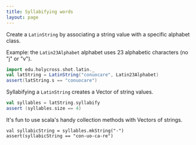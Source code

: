 ```yaml
---
title: Syllabifying words
layout: page
---
```




Create a `LatinString` by associating a string value with a specific alphabet class.

Example:  the `Latin23Alphabet` alphabet uses 23 alphabetic characters (no "j" or "v").

```scala
import edu.holycross.shot.latin._
val latString = LatinString("conuocare", Latin23Alphabet)
assert(latString.s == "conuocare")
```


Syllabifying a `LatinString` creates a Vector of string values.

```scala
val syllables = latString.syllabify
assert (syllables.size == 4)

```

It's fun to use scala's handy collection methods with Vectors of strings.

```
val syllabicString = syllables.mkString("-")
assert(syllabicString == "con-uo-ca-re")
```
